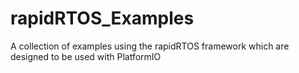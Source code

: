 # rapidRTOS_Examples
A collection of examples using the rapidRTOS framework which are designed to be used with PlatformIO
